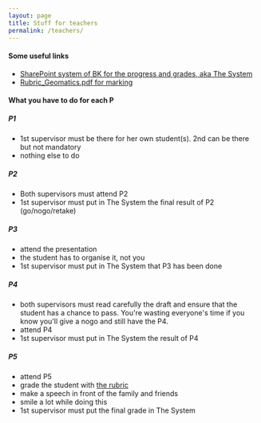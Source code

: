 ```yaml
---
layout: page
title: Stuff for teachers 
permalink: /teachers/
---
```


#### Some useful links

- [SharePoint system of BK for the progress and grades, aka The System](https://teams.connect.tudelft.nl/sites/BK/OS/graduationregistration/Lists/Polls/AllItems.aspx)
- [Rubric_Geomatics.pdf for marking](../rules/Rubric_Geomatics.pdf)


#### What you have to do for each P

##### P1 

  - 1st supervisor must be there for her own student(s). 2nd can be there but not mandatory
  - nothing else to do

##### P2

  - Both supervisors must attend P2
  - 1st supervisor must put in The System the final result of P2 (go/nogo/retake)

##### P3

  - attend the presentation
  - the student has to organise it, not you
  - 1st supervisor must put in The System that P3 has been done

##### P4

  - both supervisors must read carefully the draft and ensure that the student has a chance to pass. You're wasting everyone's time if you know you'll give a nogo and still have the P4.
  - attend P4
  - 1st supervisor must put in The System the result of P4    

##### P5
  
  - attend P5
  - grade the student with [the rubric](../rules/Rubric_Geomatics.pdf)
  - make a speech in front of the family and friends
  - smile a lot while doing this
  - 1st supervisor must put the final grade in The System



